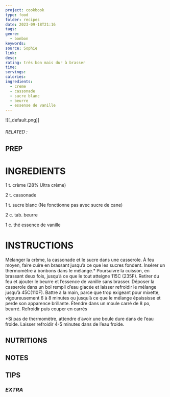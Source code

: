 ```yaml
---
project: cookbook
type: food
folder: recipes
date: 2023-09-18T21:16
tags: 
genre:
  - bonbon
keywords: 
source: Sophie
link: 
desc: 
rating: très bon mais dur à brasser
time: 
servings: 
calories: 
ingredients:
  - creme
  - cassonade
  - sucre blanc
  - beurre
  - essense de vanille
---
```


![[_default.png]]
###### *RELATED* : 


## PREP


# INGREDIENTS

1 t. crème (28% Ultra crème)

2 t. cassonade

1 t. sucre blanc (Ne fonctionne pas avec sucre de cane)

2 c. tab. beurre

1 c. thé essence de vanille



# INSTRUCTIONS

Mélanger la crème, la cassonade et le sucre dans une casserole. À feu moyen, faire cuire en brassant jusqu’à ce que les sucres fondent. Insérer un thermomètre à bonbons dans le mélange.* Poursuivre la cuisson, en brassant deux fois, jusqu’à ce que le tout atteigne 115C (235F). Retirer du feu et ajouter le beurre et l’essence de vanille sans brasser. Déposer la casserole dans un bol rempli d’eau glacée et laisser refroidir le mélange jusqu’à 45C(110F). Battre à la main, parce que trop exigeant pour mixette, vigoureusement 6 à 8 minutes ou jusqu’à ce que le mélange épaississe et perde son apparence brillante. Étendre dans un moule carré de 8 po, beurré. Refroidir puis couper en carrés

*Si pas de thermomètre, attendre d’avoir une boule dure dans de l’eau froide. Laisser refroidir 4-5 minutes dans de l’eau froide.


## NUTRITIONS



## NOTES



## TIPS



### *EXTRA*



